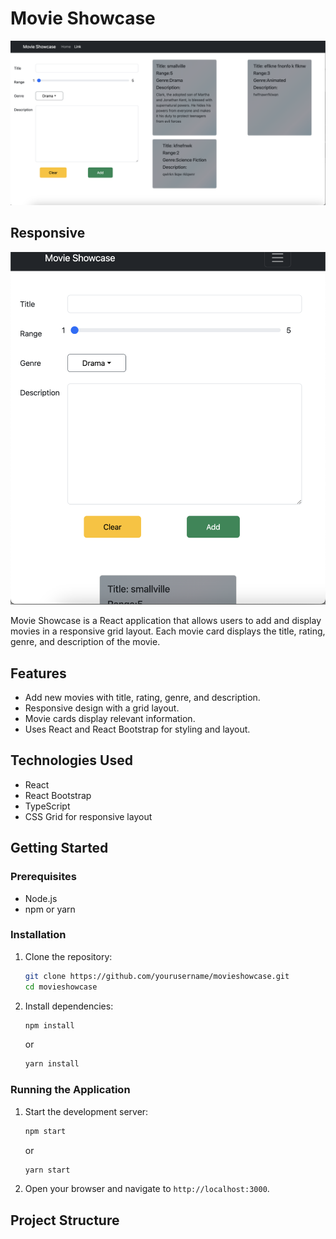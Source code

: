 # Movie Showcase

![Movie Showcase](./src/assets/webpage.png)

## Responsive

![Movie Showcase](./src/assets/responsive-webpage.png)

Movie Showcase is a React application that allows users to add and display movies in a responsive grid layout. Each movie card displays the title, rating, genre, and description of the movie.

## Features

- Add new movies with title, rating, genre, and description.
- Responsive design with a grid layout.
- Movie cards display relevant information.
- Uses React and React Bootstrap for styling and layout.

## Technologies Used

- React
- React Bootstrap
- TypeScript
- CSS Grid for responsive layout

## Getting Started

### Prerequisites

- Node.js
- npm or yarn

### Installation

1. Clone the repository:

    ```bash
    git clone https://github.com/yourusername/movieshowcase.git
    cd movieshowcase
    ```

2. Install dependencies:

    ```bash
    npm install
    ```

    or

    ```bash
    yarn install
    ```

### Running the Application

1. Start the development server:

    ```bash
    npm start
    ```

    or

    ```bash
    yarn start
    ```

2. Open your browser and navigate to `http://localhost:3000`.

## Project Structure